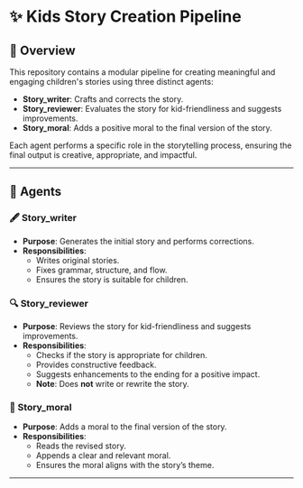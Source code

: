 
# ✨ Kids Story Creation Pipeline

## 📘 Overview

This repository contains a modular pipeline for creating meaningful and engaging children's stories using three distinct agents:

- **Story_writer**: Crafts and corrects the story.
- **Story_reviewer**: Evaluates the story for kid-friendliness and suggests improvements.
- **Story_moral**: Adds a positive moral to the final version of the story.

Each agent performs a specific role in the storytelling process, ensuring the final output is creative, appropriate, and impactful.

---

## 🧠 Agents

### 🖋️ Story_writer
- **Purpose**: Generates the initial story and performs corrections.
- **Responsibilities**:
  - Writes original stories.
  - Fixes grammar, structure, and flow.
  - Ensures the story is suitable for children.

### 🔍 Story_reviewer
- **Purpose**: Reviews the story for kid-friendliness and suggests improvements.
- **Responsibilities**:
  - Checks if the story is appropriate for children.
  - Provides constructive feedback.
  - Suggests enhancements to the ending for a positive impact.
  - **Note**: Does **not** write or rewrite the story.

### 🌟 Story_moral
- **Purpose**: Adds a moral to the final version of the story.
- **Responsibilities**:
  - Reads the revised story.
  - Appends a clear and relevant moral.
  - Ensures the moral aligns with the story’s theme.

---
